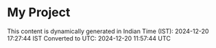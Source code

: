 # My Project

This content is dynamically generated in Indian Time (IST): 2024-12-20 17:27:44 IST
Converted to UTC: 2024-12-20 11:57:44 UTC
